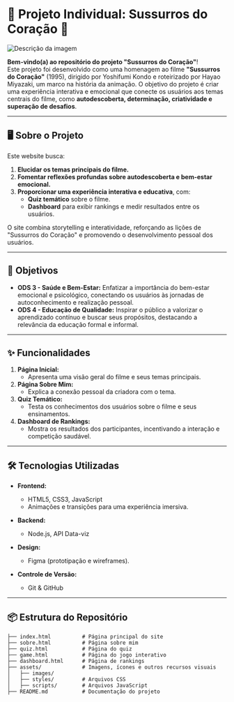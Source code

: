 # 🌟 Projeto Individual: Sussurros do Coração 🌟  
![Descrição da imagem](https://i.ibb.co/KXxsfbh/Screenshot-2024-11-28-at-14-56-41.png)

**Bem-vindo(a) ao repositório do projeto "Sussurros do Coração"**!  
Este projeto foi desenvolvido como uma homenagem ao filme **"Sussurros do Coração"** (1995), dirigido por Yoshifumi Kondo e roteirizado por Hayao Miyazaki, um marco na história da animação. O objetivo do projeto é criar uma experiência interativa e emocional que conecte os usuários aos temas centrais do filme, como **autodescoberta, determinação, criatividade e superação de desafios**.

---

## 🖥️ Sobre o Projeto  

Este website busca:  
1. **Elucidar os temas principais do filme.**  
2. **Fomentar reflexões profundas sobre autodescoberta e bem-estar emocional.**  
3. **Proporcionar uma experiência interativa e educativa**, com:  
   - **Quiz temático** sobre o filme.  
   - **Dashboard** para exibir rankings e medir resultados entre os usuários. 

O site combina storytelling e interatividade, reforçando as lições de "Sussurros do Coração" e promovendo o desenvolvimento pessoal dos usuários.

---

## 🎯 Objetivos  

- **ODS 3 - Saúde e Bem-Estar:** Enfatizar a importância do bem-estar emocional e psicológico, conectando os usuários às jornadas de autoconhecimento e realização pessoal.  
- **ODS 4 - Educação de Qualidade:** Inspirar o público a valorizar o aprendizado contínuo e buscar seus propósitos, destacando a relevância da educação formal e informal.  

---

## ✨ Funcionalidades  

1. **Página Inicial:**  
   - Apresenta uma visão geral do filme e seus temas principais.  
2. **Página Sobre Mim:**  
   - Explica a conexão pessoal da criadora com o tema.  
3. **Quiz Temático:**  
   - Testa os conhecimentos dos usuários sobre o filme e seus ensinamentos.  
5. **Dashboard de Rankings:**  
   - Mostra os resultados dos participantes, incentivando a interação e competição saudável.  

---

## 🛠️ Tecnologias Utilizadas  

- **Frontend:**  
  - HTML5, CSS3, JavaScript  
  - Animações e transições para uma experiência imersiva.  

- **Backend:**  
  - Node.js, API Data-viz

- **Design:**  
  - Figma (prototipação e wireframes).  

- **Controle de Versão:**  
  - Git & GitHub  

---

## 📦 Estrutura do Repositório  

```plaintext
├── index.html          # Página principal do site  
├── sobre.html          # Página sobre mim  
├── quiz.html           # Página do quiz  
├── game.html           # Página do jogo interativo  
├── dashboard.html      # Página de rankings  
├── assets/             # Imagens, ícones e outros recursos visuais  
│   ├── images/  
│   ├── styles/         # Arquivos CSS  
│   ├── scripts/        # Arquivos JavaScript  
├── README.md           # Documentação do projeto  

